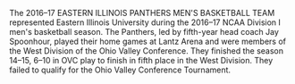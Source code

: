 The 2016–17 EASTERN ILLINOIS PANTHERS MEN'S BASKETBALL TEAM represented Eastern Illinois University during the 2016–17 NCAA Division I men's basketball season. The Panthers, led by fifth-year head coach Jay Spoonhour, played their home games at Lantz Arena and were members of the West Division of the Ohio Valley Conference. They finished the season 14–15, 6–10 in OVC play to finish in fifth place in the West Division. They failed to qualify for the Ohio Valley Conference Tournament.
